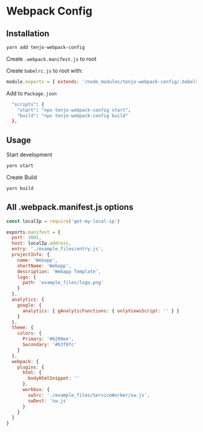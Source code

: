 # Webpack Config

## Installation

```sh
yarn add tenjo-webpack-config
```

Create `.webpack.manifest.js` to root

Create `babelrc.js` to root with:

```js
module.exports = { extends: '/node_modules/tenjo-webpack-config/.babelrc' }
```

Add to `Package.json`

```sh
  "scripts": {
    "start": "npx tenjo-webpack-config start",
    "build": "npx tenjo-webpack-config build"
  },
```

## Usage

Start development

```sh
yarn start
```

Create Build

```sh
yarn build
```

## All .webpack.manifest.js options

```js
const localIp = require('get-my-local-ip')

exports.manifest = {
  port: 3001,
  host: localIp.address,
  entry: './example_files/entry.js',
  projectInfo: {
    name: 'Webapp',
    shortName: 'Webapp',
    description: 'Webapp Template',
    logo: {
      path: 'example_files/logo.png'
    }
  },
  analytics: {
    google: {
      analytics: { gAnalyticFunctions: { onlyViewsScript: '' } }
    }
  },
  theme: {
    colors: {
      Primary: '#6200ee',
      Secondary: '#b3f8fc'
    }
  },
  webpack: {
    plugins: {
      html: {
        bodyHtmlSnippet: ''
      },
      workbox: {
        swSrc: './example_files/ServiceWorker/sw.js',
        swDest: 'sw.js'
      }
    }
  }
}
```
